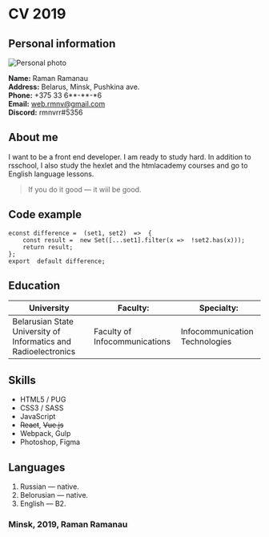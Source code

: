 # CV 2019

## Personal information
![Personal photo](https://upload.wikimedia.org/wikipedia/ru/5/5f/Original_Doge_meme.jpg)

**Name:** Raman Ramanau  
**Address:** Belarus, Minsk, Pushkina ave.  
**Phone:** +375 33 6**-**-*6  
**Email:** web.rmnv@gmail.com  
**Discord:** rmnvrr#5356

## About me
I want to be a front end developer. I am ready to study hard. In addition to rsschool, I also study the hexlet and the htmlacademy courses and go to English language lessons.

> If you do it good — it wiil be good.

## Code example
```
econst difference =  (set1, set2)  =>  {
	const result =  new Set([...set1].filter(x =>  !set2.has(x)));
	return result;
};
export  default difference;
```

## Education
| University                                                       | Faculty:                       | Specialty:                     |
|------------------------------------------------------------------|--------------------------------|--------------------------------|
| Belarusian State University  of Informatics and Radioelectronics | Faculty  of Infocommunications | Infocommunication Technologies |

## Skills
 - HTML5 / PUG
 - CSS3 / SASS
 - JavaScript
 - ~~React~~, ~~Vue.js~~
 - Webpack, Gulp
 - Photoshop, Figma

## Languages
 1. Russian — native.
 2. Belorusian — native.
 3. English — B2.

### Minsk, 2019, Raman Ramanau